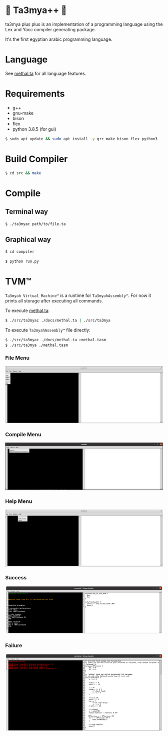 # :falafel: Ta3mya++ :falafel:
ta3mya plus plus is an implementation of a programming language using the Lex and Yacc compiler generating package.

It's the first egyptian arabic programming language.

# Language
See [methal.ta](./docs/methal.ta) for all language features.

# Requirements
- g++
- gnu-make
- bison
- flex
- python 3.8.5 (for gui)

```sh
$ sudo apt update && sudo apt install -y g++ make bison flex python3
```

# Build Compiler
```sh
$ cd src && make 
```


# Compile
## Terminal way
```sh
$ ./ta3myac path/to/file.ta
```
## Graphical way
```sh
$ cd compiler
```
```sh
$ python run.py
```

# TVM™
`Ta3myah Virtual Machine™` is a runtime for `Ta3myahAssembly™`.
For now it prints all storage after executing all commands.

To execute [methal.ta](./docs/methal.ta):
```sh
$ ./src/ta3myac ./docs/methal.ta | ./src/ta3mya
```

To execute `Ta3myahAssembly™` file directly:
```sh
$ ./src/ta3myac ./docs/methal.ta >methal.tasm
$ ./src/ta3mya ./methal.tasm
```

### File Menu
![](./gui/screenshots/FileMenu.png) 

### Compile Menu
![](./gui/screenshots/CompileMenu.png) 

### Help Menu
![](./gui/screenshots/HelpMenu.png) 

### Success
![](./gui/screenshots/Success.png) 

### Failure
![](./gui/screenshots/Failure.png) 
